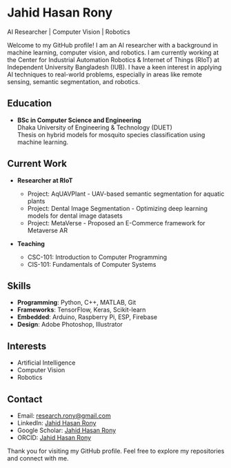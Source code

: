 # Jahid Hasan Rony

AI Researcher | Computer Vision | Robotics

Welcome to my GitHub profile! I am an AI researcher with a background in machine learning, computer vision, and robotics. I am currently working at the Center for Industrial Automation Robotics & Internet of Things (RIoT) at Independent University Bangladesh (IUB). I have a keen interest in applying AI techniques to real-world problems, especially in areas like remote sensing, semantic segmentation, and robotics.

## Education
- **BSc in Computer Science and Engineering**  
  Dhaka University of Engineering & Technology (DUET)  
  Thesis on hybrid models for mosquito species classification using machine learning.

## Current Work
- **Researcher at RIoT**  
  - Project: AqUAVPlant - UAV-based semantic segmentation for aquatic plants  
  - Project: Dental Image Segmentation - Optimizing deep learning models for dental image datasets  
  - Project: MetaVerse - Proposed an E-Commerce framework for Metaverse AR  

- **Teaching**  
  - CSC-101: Introduction to Computer Programming  
  - CIS-101: Fundamentals of Computer Systems

## Skills
- **Programming**: Python, C++, MATLAB, Git  
- **Frameworks**: TensorFlow, Keras, Scikit-learn  
- **Embedded**: Arduino, Raspberry Pi, ESP, Firebase  
- **Design**: Adobe Photoshop, Illustrator

## Interests
- Artificial Intelligence  
- Computer Vision  
- Robotics

## Contact
- Email: [research.rony@gmail.com](mailto:research.rony@gmail.com)  
- LinkedIn: [Jahid Hasan Rony](https://www.linkedin.com/in/j-h-r/)  
- Google Scholar: [Jahid Hasan Rony](https://scholar.google.com/citations?user=3ScF50oAAAAJ)  
- ORCID: [Jahid Hasan Rony](https://orcid.org/0000-0002-6492-745X)

Thank you for visiting my GitHub profile. Feel free to explore my repositories and connect with me.
